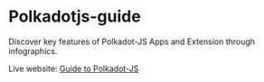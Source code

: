 # Polkadotjs-guide
Discover key features of Polkadot-JS Apps and Extension through infographics.

Live website: [Guide to Polkadot-JS](https://anaelleltd.github.io/polkadotjs-guide/)
